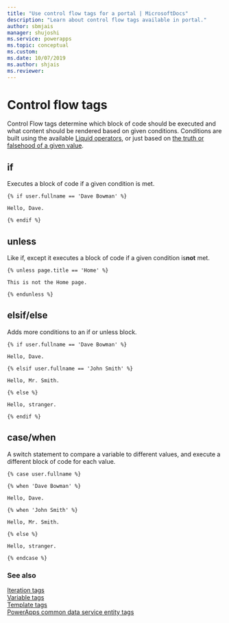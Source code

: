 ```yaml
---
title: "Use control flow tags for a portal | MicrosoftDocs"
description: "Learn about control flow tags available in portal."
author: sbmjais
manager: shujoshi
ms.service: powerapps
ms.topic: conceptual
ms.custom: 
ms.date: 10/07/2019
ms.author: shjais
ms.reviewer:
---
```


# Control flow tags

Control Flow tags determine which block of code should be executed and what content should be rendered based on given conditions. Conditions are built using the available [Liquid operators](liquid-operators.md), or just based on [the truth or falsehood of a given value](liquid-conditional-operators.md).  

## if

Executes a block of code if a given condition is met.

```
{% if user.fullname == 'Dave Bowman' %}

Hello, Dave.

{% endif %}
```

## unless

Like if, except it executes a block of code if a given condition is**not** met.

```
{% unless page.title == 'Home' %}

This is not the Home page.

{% endunless %}
```

## elsif/else

Adds more conditions to an if or unless block.

```
{% if user.fullname == 'Dave Bowman' %}

Hello, Dave.

{% elsif user.fullname == 'John Smith' %}

Hello, Mr. Smith.

{% else %}

Hello, stranger.

{% endif %}
```

## case/when

A switch statement to compare a variable to different values, and execute a different block of code for each value.

```
{% case user.fullname %}

{% when 'Dave Bowman' %}

Hello, Dave.

{% when 'John Smith' %}

Hello, Mr. Smith.

{% else %}

Hello, stranger.

{% endcase %}
```

### See also

[Iteration tags](iteration-tags.md)<br>
[Variable tags](variable-tags.md)<br>
[Template tags](template-tags.md)<br>
[PowerApps common data service entity tags](portals-entity-tags.md)

